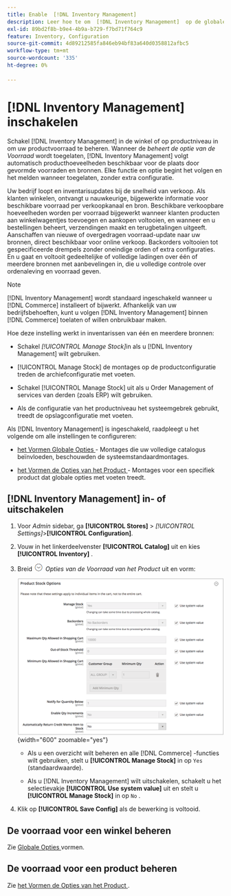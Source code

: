```yaml
---
title: Enable  [!DNL Inventory Management]
description: Leer hoe te om  [!DNL Inventory Management]  op de globale opslag of productniveau toe te laten.
exl-id: 89bd2f8b-b9e4-4b9a-b729-f7bd71f764c9
feature: Inventory, Configuration
source-git-commit: 4d89212585fa846eb94bf83a640d0358812afbc5
workflow-type: tm+mt
source-wordcount: '335'
ht-degree: 0%

---
```


# [!DNL Inventory Management] inschakelen

Schakel [!DNL Inventory Management] in de winkel of op productniveau in om uw productvoorraad te beheren. Wanneer de _beheert de optie van de Voorraad_ wordt toegelaten, [!DNL Inventory Management] volgt automatisch producthoeveelheden beschikbaar voor de plaats door gevormde voorraden en bronnen. Elke functie en optie begint het volgen en het melden wanneer toegelaten, zonder extra configuratie.

Uw bedrijf loopt en inventarisupdates bij de snelheid van verkoop. Als klanten winkelen, ontvangt u nauwkeurige, bijgewerkte informatie voor beschikbare voorraad per verkoopkanaal en bron. Beschikbare verkoopbare hoeveelheden worden per voorraad bijgewerkt wanneer klanten producten aan winkelwagentjes toevoegen en aankopen voltooien, en wanneer en u bestellingen beheert, verzendingen maakt en terugbetalingen uitgeeft. Aanschaffen van nieuwe of overgedragen voorraad-update naar uw bronnen, direct beschikbaar voor online verkoop. Backorders voltooien tot gespecificeerde drempels zonder oneindige orden of extra configuraties. En u gaat en voltooit gedeeltelijke of volledige ladingen over één of meerdere bronnen met aanbevelingen in, die u volledige controle over ordenaleving en voorraad geven.

>[!NOTE]
>
>[!DNL Inventory Management] wordt standaard ingeschakeld wanneer u [!DNL Commerce] installeert of bijwerkt. Afhankelijk van uw bedrijfsbehoeften, kunt u volgen [!DNL Inventory Management] binnen [!DNL Commerce] toelaten of willen onbruikbaar maken.

Hoe deze instelling werkt in inventarissen van één en meerdere bronnen:

- Schakel _[!UICONTROL Manage Stock]_&#x200B;in als u [!DNL Inventory Management] wilt gebruiken.

- [!UICONTROL Manage Stock] de montages op de productconfiguratie treden de archiefconfiguratie met voeten.

- Schakel [!UICONTROL Manage Stock] uit als u Order Management of services van derden (zoals ERP) wilt gebruiken.

- Als de configuratie van het productniveau het systeemgebrek gebruikt, treedt de opslagconfiguratie met voeten.

Als [!DNL Inventory Management] is ingeschakeld, raadpleegt u het volgende om alle instellingen te configureren:

- [ het Vormen Globale Opties ](global-options.md) - Montages die uw volledige catalogus beïnvloeden, beschouwden de systeemstandaardmontages.

- [ het Vormen de Opties van het Product ](product-options.md) - Montages voor een specifiek product dat globale opties met voeten treedt.

## [!DNL Inventory Management] in- of uitschakelen

1. Voor _Admin_ sidebar, ga **[!UICONTROL Stores]** > _[!UICONTROL Settings]_>**[!UICONTROL Configuration]**.

1. Vouw in het linkerdeelvenster **[!UICONTROL Catalog]** uit en kies **[!UICONTROL Inventory]** .

1. Breid ![ de selecteur van de Uitbreiding ](../assets/icon-display-expand.png) _Opties van de Voorraad van het Product_ uit en vorm:

   ![ Opties van de Voorraad van het Product ](assets/config-catalog-inventory-product-stock-options.png){width="600" zoomable="yes"}

   - Als u een overzicht wilt beheren en alle [!DNL Commerce] -functies wilt gebruiken, stelt u **[!UICONTROL Manage Stock]** in op `Yes` (standaardwaarde).

   - Als u [!DNL Inventory Management] wilt uitschakelen, schakelt u het selectievakje **[!UICONTROL Use system value]** uit en stelt u **[!UICONTROL Manage Stock]** in op `No` .

1. Klik op **[!UICONTROL Save Config]** als de bewerking is voltooid.

## De voorraad voor een winkel beheren

Zie [ Globale Opties ](global-options.md) vormen.

## De voorraad voor een product beheren

Zie [ het Vormen de Opties van het Product ](product-options.md).
